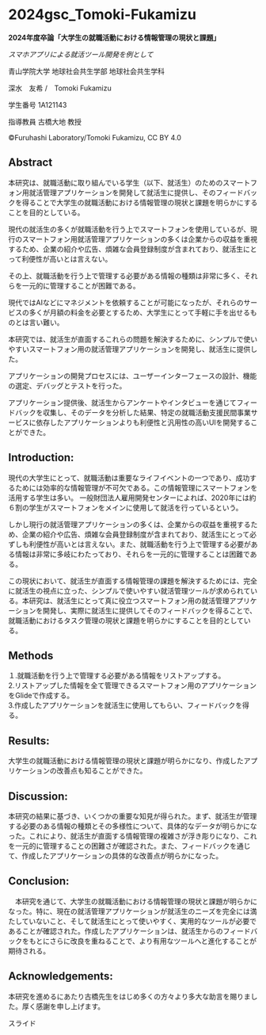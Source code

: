 # 2024gsc_Tomoki-Fukamizu

**2024年度卒論「大学生の就職活動における情報管理の現状と課題」**

*スマホアプリによる就活ツール開発を例として*

青山学院大学 地球社会共生学部 地球社会共生学科

深水　友希 /　Tomoki Fukamizu

学生番号 1A121143

指導教員 古橋大地 教授

©︎Furuhashi Laboratory/Tomoki Fukamizu, CC BY 4.0

## Abstract
本研究は、就職活動に取り組んでいる学生（以下、就活生）のためのスマートフォン用就活管理アプリケーションを開発して就活生に提供し、そのフィードバックを得ることで大学生の就職活動における情報管理の現状と課題を明らかにすることを目的としている。
 
現代の就活生の多くが就職活動を行う上でスマートフォンを使用しているが、現行のスマートフォン用就活管理アプリケーションの多くは企業からの収益を重視するため、企業の紹介や広告、煩雑な会員登録制度が含まれており、就活生にとって利便性が高いとは言えない。
 
その上、就職活動を行う上で管理する必要がある情報の種類は非常に多く、それらを一元的に管理することが困難である。
 
現代ではAIなどにマネジメントを依頼することが可能になったが、それらのサービスの多くが月額の料金を必要とするため、大学生にとって手軽に手を出せるものとは言い難い。
 
本研究では、就活生が直面するこれらの問題を解決するために、シンプルで使いやすいスマートフォン用の就活管理アプリケーションを開発し、就活生に提供した。
 
アプリケーションの開発プロセスには、ユーザーインターフェースの設計、機能の選定、デバッグとテストを行った。
 
アプリケーション提供後、就活生からアンケートやインタビューを通じてフィードバックを収集し、そのデータを分析した結果、特定の就職活動支援民間事業サービスに依存したアプリケーションよりも利便性と汎用性の高いUIを開発することができた。


## Introduction:
現代の大学生にとって、就職活動は重要なライフイベントの一つであり、成功するためには効率的な情報管理が不可欠である。この情報管理にスマートフォンを活用する学生は多い。
一般財団法人雇用開発センターによれば、2020年には約６割の学生がスマートフォンをメインに使用して就活を行っているという。
 
しかし現行の就活管理アプリケーションの多くは、企業からの収益を重視するため、企業の紹介や広告、煩雑な会員登録制度が含まれており、就活生にとって必ずしも利便性が高いとは言えない。また、就職活動を行う上で管理する必要がある情報は非常に多岐にわたっており、それらを一元的に管理することは困難である。
 
この現状において、就活生が直面する情報管理の課題を解決するためには、完全に就活生の視点に立った、シンプルで使いやすい就活管理ツールが求められている。本研究は、就活生にとって真に役立つスマートフォン用の就活管理アプリケーションを開発し、実際に就活生に提供してそのフィードバックを得ることで、就職活動におけるタスク管理の現状と課題を明らかにすることを目的としている。


## Methods
１.就職活動を行う上で管理する必要がある情報をリストアップする。<br>2.リストアップした情報を全て管理できるスマートフォン用のアプリケーションをGlideで作成する。<br>3.作成したアプリケーションを就活生に使用してもらい、フィードバックを得る。


### 




## Results:
大学生の就職活動における情報管理の現状と課題が明らかになり、作成したアプリケーションの改善点も知ることができた。



## Discussion:
本研究の結果に基づき、いくつかの重要な知見が得られた。まず、就活生が管理する必要のある情報の種類とその多様性について、具体的なデータが明らかになった。これにより、就活生が直面する情報管理の複雑さが浮き彫りになり、これを一元的に管理することの困難さが確認された。また、フィードバックを通じて、作成したアプリケーションの具体的な改善点が明らかになった。
 


## Conclusion:
　本研究を通じて、大学生の就職活動における情報管理の現状と課題が明らかになった。特に、現在の就活管理アプリケーションが就活生のニーズを完全には満たしていないこと、そして就活生にとって使いやすく、実用的なツールが必要であることが確認された。作成したアプリケーションは、就活生からのフィードバックをもとにさらに改良を重ねることで、より有用なツールへと進化することが期待される。

## Acknowledgements:
本研究を進めるにあたり古橋先生をはじめ多くの方々より多大な助言を賜りました。厚く感謝を申し上げます。


スライド
